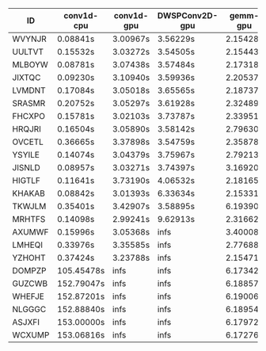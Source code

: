 |ID|conv1d-cpu|conv1d-gpu|DWSPConv2D-gpu|gemm-gpu|avg|
|-|-|-|-|-|-|
|WVYNJR|0.08841s|3.00967s|3.56229s|2.15428s|2.20366s|
|UULTVT|0.15532s|3.03272s|3.54505s|2.15443s|2.22188s|
|MLBOYW|0.08781s|3.07438s|3.57484s|2.17318s|2.22755s|
|JIXTQC|0.09230s|3.10940s|3.59936s|2.20537s|2.25161s|
|LVMDNT|0.17084s|3.05018s|3.65565s|2.18737s|2.26601s|
|SRASMR|0.20752s|3.05297s|3.61928s|2.32489s|2.30116s|
|FHCXPO|0.15781s|3.02103s|3.73787s|2.33951s|2.31405s|
|HRQJRI|0.16504s|3.05890s|3.58142s|2.79630s|2.40042s|
|OVCETL|0.36665s|3.37898s|3.54759s|2.35878s|2.41300s|
|YSYILE|0.14074s|3.04379s|3.75967s|2.79213s|2.43408s|
|JISNLD|0.08957s|3.03271s|3.74397s|3.16920s|2.50886s|
|HIGTLF|0.11641s|3.73190s|4.06532s|2.18165s|2.52382s|
|KHAKAB|0.08842s|3.01393s|6.33634s|2.15331s|2.89800s|
|TKWJLM|0.35401s|3.42907s|3.58895s|6.19390s|3.39148s|
|MRHTFS|0.14098s|2.99241s|9.62913s|2.31662s|3.76979s|
|AXUMWF|0.15996s|3.05368s|infs|3.40008s|infs|
|LMHEQI|0.33976s|3.35585s|infs|2.77688s|infs|
|YZHOHT|0.37424s|3.23788s|infs|2.15471s|infs|
|DOMPZP|105.45478s|infs|infs|6.17342s|infs|
|GUZCWB|152.79047s|infs|infs|6.18857s|infs|
|WHEFJE|152.87201s|infs|infs|6.19006s|infs|
|NLGGGC|152.88840s|infs|infs|6.18954s|infs|
|ASJXFI|153.00000s|infs|infs|6.17972s|infs|
|WCXUMP|153.06816s|infs|infs|6.17276s|infs|
